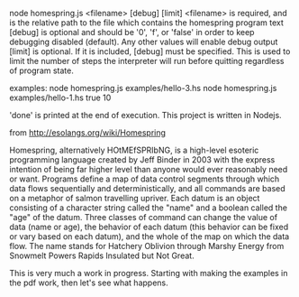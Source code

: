 node homespring.js &lt;filename> [debug] [limit]
&lt;filename> is required, and is the relative path to the file which contains the homespring program text
[debug] is optional and should be '0', 'f', or 'false' in order to keep debugging disabled (default). Any other values will enable debug output
[limit] is optional. If it is included, [debug] must be specified. This is used to limit the number of steps the interpreter will run before quitting regardless of program state.

examples:
node homespring.js examples/hello-3.hs
node homespring.js examples/hello-1.hs true 10

'done' is printed at the end of execution.
This project is written in Nodejs. 


from http://esolangs.org/wiki/Homespring

Homespring, alternatively HOtMEfSPRIbNG, is a high-level esoteric programming language created by Jeff Binder in 2003 with the express intention of being far higher level than anyone would ever reasonably need or want.
Programs define a map of data control segments through which data flows sequentially and deterministically, and all commands are based on a metaphor of salmon travelling upriver. Each datum is an object consisting of a character string called the "name" and a boolean called the "age" of the datum. Three classes of command can change the value of data (name or age), the behavior of each datum (this behavior can be fixed or vary based on each datum), and the whole of the map on which the data flow.
The name stands for Hatchery Oblivion through Marshy Energy from Snowmelt Powers Rapids Insulated but Not Great.

This is very much a work in progress. Starting with making the examples in the pdf work, then let's see what happens.
